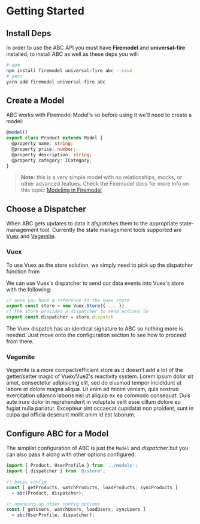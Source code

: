 # Getting Started

## Install Deps

In order to use the ABC API you must have **Firemodel** and **universal-fire** installed, to install ABC as well as these deps you will:

```sh
# npm
npm install firemodel universal-fire abc --save
# yarn
yarn add firemodel universal-fire abc
```

## Create a Model

ABC works with Firemodel Model's so before using it we'll need to create a model:

```typescript
@model()
export class Product extends Model {
  @property name: string;
  @property price: number;
  @property description: string;
  @property category: ICategory;
}
```

> **Note:** this is a very simple model with no relationships, mocks, or other advanced featues. Check the Firemodel docs for more info on this topic: [Modeling in Firemodel](https://firemodel.info/modeling/)

## Choose a Dispatcher
When ABC gets updates to data it _dispatches_ them to the appropriate state-management tool. Currently the state management tools supported are [Vuex](https://vuex.vuejs.org/) and [Vegemite](https://github.com/lukeed/vegemite).

### Vuex
To use Vuex as the store solution, we simply need to pick up the dispatcher function from 

We can use Vuex's dispatcher to send our data events into Vuex's store with the following:

```typescript
// once you have a reference to the Vuex store
export const store = new Vuex.Store({ ... })
// the store provides a dispatcher to send actions to
export const dispatcher = store.dispatch
```

The Vuex dispatch has an identical signature to ABC so nothing more is needed. Just move onto the configuration section to see how to proceed from there.

### Vegemite
Vegemite is a more compact/efficient store as it doesn't add a lot of the getter/setter magic of Vuex/Vue2's reactivity system. Lorem ipsum dolor sit amet, consectetur adipisicing elit, sed do eiusmod tempor incididunt ut labore et dolore magna aliqua. Ut enim ad minim veniam, quis nostrud exercitation ullamco laboris nisi ut aliquip ex ea commodo consequat. Duis aute irure dolor in reprehenderit in voluptate velit esse cillum dolore eu fugiat nulla pariatur. Excepteur sint occaecat cupidatat non proident, sunt in culpa qui officia deserunt mollit anim id est laborum.


## Configure ABC for a Model

The simplist configuration of ABC is just the `Model` and _dispatcher_ but you can also pass it along with other options configured:

```ts
import { Product, UserProfile } from '../models';
import { dispatcher } from '@/store';

// basic config
const [ getProducts, watchProducts, loadProducts, syncProducts ] 
  = abc(Product, dispatcher);

// openning up other config options
const [ getUsers, watchUsers, loadUsers, syncUsers ] 
  = abc(UserProfile, dispatcher);
```
